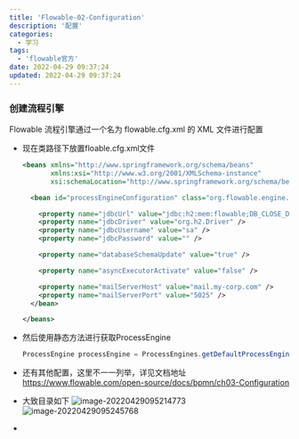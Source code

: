 ```yaml
---
title: 'Flowable-02-Configuration'
description: '配置'
categories:
  - 学习
tags:
  - 'flowable官方'
date: 2022-04-29 09:37:24
updated: 2022-04-29 09:37:24
---
```


### 创建流程引擎 

Flowable 流程引擎通过一个名为 flowable.cfg.xml 的 XML 文件进行配置

- 现在类路径下放置floable.cfg.xml文件

  ```xml
  <beans xmlns="http://www.springframework.org/schema/beans"
         xmlns:xsi="http://www.w3.org/2001/XMLSchema-instance"
         xsi:schemaLocation="http://www.springframework.org/schema/beans http://www.springframework.org/schema/beans/spring-beans.xsd">
  
    <bean id="processEngineConfiguration" class="org.flowable.engine.impl.cfg.StandaloneProcessEngineConfiguration">
  
      <property name="jdbcUrl" value="jdbc:h2:mem:flowable;DB_CLOSE_DELAY=1000" />
      <property name="jdbcDriver" value="org.h2.Driver" />
      <property name="jdbcUsername" value="sa" />
      <property name="jdbcPassword" value="" />
  
      <property name="databaseSchemaUpdate" value="true" />
  
      <property name="asyncExecutorActivate" value="false" />
  
      <property name="mailServerHost" value="mail.my-corp.com" />
      <property name="mailServerPort" value="5025" />
    </bean>
  
  </beans>
  ```

- 然后使用静态方法进行获取ProcessEngine

  ```java
  ProcessEngine processEngine = ProcessEngines.getDefaultProcessEngine();
  ```

- 还有其他配置，这里不一一列举，详见文档地址
  https://www.flowable.com/open-source/docs/bpmn/ch03-Configuration 

- 大致目录如下
  ![image-20220429095214773](images/mypost/image-20220429095214773.png)
  ![image-20220429095245768](images/mypost/image-20220429095245768.png)

- 
